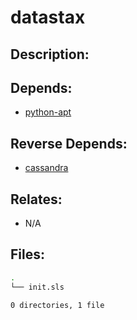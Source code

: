 # datastax

## Description:



## Depends:

  -  [python-apt](/salt/python-apt)

## Reverse Depends:

  -  [cassandra](/salt/cassandra)

## Relates:

  -  N/A

## Files:

```bash
.
└── init.sls

0 directories, 1 file
```
